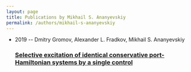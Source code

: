 ```yaml
---
layout: page
title: Publications by Mikhail S. Ananyevskiy
permalink: /authors/mikhail-s-ananyevskiy
---
```


<ul class="post-list">
<li><span class='post-meta'>2019 -- Dmitry Gromov, Alexander L. Fradkov, Mikhail S. Ananyevskiy</span><h3><a class='post-link' href="{{ site.baseurl }}/selective-excitation-of-identical-conservative-port-hamiltonian-systems-by-a-single-control">Selective excitation of identical conservative port-Hamiltonian systems by a single control</a></h3></li>

</ul>
